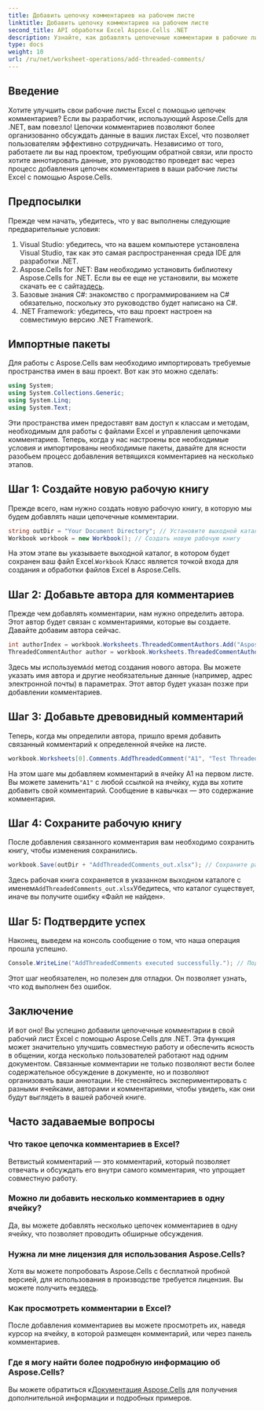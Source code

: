 ```yaml
---
title: Добавить цепочку комментариев на рабочем листе
linktitle: Добавить цепочку комментариев на рабочем листе
second_title: API обработки Excel Aspose.Cells .NET
description: Узнайте, как добавлять цепочечные комментарии в рабочие листы Excel с помощью Aspose.Cells для .NET с помощью этого пошагового руководства. Улучшайте совместную работу без усилий.
type: docs
weight: 10
url: /ru/net/worksheet-operations/add-threaded-comments/
---
```

## Введение
Хотите улучшить свои рабочие листы Excel с помощью цепочек комментариев? Если вы разработчик, использующий Aspose.Cells для .NET, вам повезло! Цепочки комментариев позволяют более организованно обсуждать данные в ваших листах Excel, что позволяет пользователям эффективно сотрудничать. Независимо от того, работаете ли вы над проектом, требующим обратной связи, или просто хотите аннотировать данные, это руководство проведет вас через процесс добавления цепочек комментариев в ваши рабочие листы Excel с помощью Aspose.Cells. 
## Предпосылки
Прежде чем начать, убедитесь, что у вас выполнены следующие предварительные условия:
1. Visual Studio: убедитесь, что на вашем компьютере установлена Visual Studio, так как это самая распространенная среда IDE для разработки .NET.
2.  Aspose.Cells for .NET: Вам необходимо установить библиотеку Aspose.Cells for .NET. Если вы ее еще не установили, вы можете скачать ее с сайта[здесь](https://releases.aspose.com/cells/net/).
3. Базовые знания C#: знакомство с программированием на C# обязательно, поскольку это руководство будет написано на C#.
4. .NET Framework: убедитесь, что ваш проект настроен на совместимую версию .NET Framework.
## Импортные пакеты
Для работы с Aspose.Cells вам необходимо импортировать требуемые пространства имен в ваш проект. Вот как это можно сделать:
```csharp
using System;
using System.Collections.Generic;
using System.Linq;
using System.Text;
```
Эти пространства имен предоставят вам доступ к классам и методам, необходимым для работы с файлами Excel и управления цепочками комментариев.
Теперь, когда у нас настроены все необходимые условия и импортированы необходимые пакеты, давайте для ясности разобьем процесс добавления ветвящихся комментариев на несколько этапов.
## Шаг 1: Создайте новую рабочую книгу
Прежде всего, нам нужно создать новую рабочую книгу, в которую мы будем добавлять наши цепочечные комментарии.
```csharp
string outDir = "Your Document Directory"; // Установите выходной каталог
Workbook workbook = new Workbook(); // Создать новую рабочую книгу
```
 На этом этапе вы указываете выходной каталог, в котором будет сохранен ваш файл Excel.`Workbook` Класс является точкой входа для создания и обработки файлов Excel в Aspose.Cells.
## Шаг 2: Добавьте автора для комментариев
Прежде чем добавлять комментарии, нам нужно определить автора. Этот автор будет связан с комментариями, которые вы создаете. Давайте добавим автора сейчас.
```csharp
int authorIndex = workbook.Worksheets.ThreadedCommentAuthors.Add("Aspose Test", "", ""); // Добавить автора
ThreadedCommentAuthor author = workbook.Worksheets.ThreadedCommentAuthors[authorIndex]; // Получить автора
```
 Здесь мы используем`Add` метод создания нового автора. Вы можете указать имя автора и другие необязательные данные (например, адрес электронной почты) в параметрах. Этот автор будет указан позже при добавлении комментариев.
## Шаг 3: Добавьте древовидный комментарий
Теперь, когда мы определили автора, пришло время добавить связанный комментарий к определенной ячейке на листе. 
```csharp
workbook.Worksheets[0].Comments.AddThreadedComment("A1", "Test Threaded Comment", author); // Добавить древовидный комментарий
```
 На этом шаге мы добавляем комментарий в ячейку A1 на первом листе. Вы можете заменить`"A1"` с любой ссылкой на ячейку, куда вы хотите добавить свой комментарий. Сообщение в кавычках — это содержание комментария.
## Шаг 4: Сохраните рабочую книгу
После добавления связанного комментария вам необходимо сохранить книгу, чтобы изменения сохранились.
```csharp
workbook.Save(outDir + "AddThreadedComments_out.xlsx"); // Сохраните рабочую книгу
```
 Здесь рабочая книга сохраняется в указанном выходном каталоге с именем`AddThreadedComments_out.xlsx`Убедитесь, что каталог существует, иначе вы получите ошибку «Файл не найден».
## Шаг 5: Подтвердите успех
Наконец, выведем на консоль сообщение о том, что наша операция прошла успешно.
```csharp
Console.WriteLine("AddThreadedComments executed successfully."); // Подтверждающее сообщение
```
Этот шаг необязателен, но полезен для отладки. Он позволяет узнать, что код выполнен без ошибок.
## Заключение
И вот оно! Вы успешно добавили цепочечные комментарии в свой рабочий лист Excel с помощью Aspose.Cells для .NET. Эта функция может значительно улучшить совместную работу и обеспечить ясность в общении, когда несколько пользователей работают над одним документом.
Связанные комментарии не только позволяют вести более содержательное обсуждение в документе, но и позволяют организовать ваши аннотации. Не стесняйтесь экспериментировать с разными ячейками, авторами и комментариями, чтобы увидеть, как они будут выглядеть в вашей рабочей книге.
## Часто задаваемые вопросы
### Что такое цепочка комментариев в Excel?  
Ветвистый комментарий — это комментарий, который позволяет отвечать и обсуждать его внутри самого комментария, что упрощает совместную работу.
### Можно ли добавить несколько комментариев в одну ячейку?  
Да, вы можете добавлять несколько цепочек комментариев в одну ячейку, что позволяет проводить обширные обсуждения.
### Нужна ли мне лицензия для использования Aspose.Cells?  
 Хотя вы можете попробовать Aspose.Cells с бесплатной пробной версией, для использования в производстве требуется лицензия. Вы можете получить ее[здесь](https://purchase.aspose.com/buy).
### Как просмотреть комментарии в Excel?  
После добавления комментариев вы можете просмотреть их, наведя курсор на ячейку, в которой размещен комментарий, или через панель комментариев.
### Где я могу найти более подробную информацию об Aspose.Cells?  
 Вы можете обратиться к[Документация Aspose.Cells](https://reference.aspose.com/cells/net/) для получения дополнительной информации и подробных примеров.